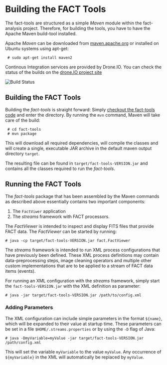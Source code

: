 Building the FACT Tools
=======================

The fact-tools are structured as a simple *Maven* module within the
fact-analysis project. Therefore, for building the tools, you have to
have the Apache Maven build-tool installed.

Apache *Maven* can be downloaded from [maven.apache.org](http://maven.apache.org)
or installed on Ubuntu systems using apt-get:

     # sudo apt-get install maven2


Continous Integration services are provided by Drone.IO. You can check the status of the builds on the [drone.IO project site](https://drone.io/bitbucket.org/cbockermann/fact-tools)


![Build Status](https://drone.io/bitbucket.org/cbockermann/fact-tools/status.png)


Building the FACT Tools
-----------------------

Building the *fact-tools* is straight forward: Simply [checkout the
fact-tools code](source-repository.html) and enter the directory. By running the `mvn` command,
Maven will take care of the build:

     # cd fact-tools
     # mvn package
     
  This will download all required dependencies, will compile the
classes and will create a single, executable JAR archive in the
default maven output directory `target`.

The resulting file can be found in `target/fact-tools-VERSION.jar` and contains
all the classes required to run the *fact-tools*.


Running the FACT Tools
----------------------

The *fact-tools* package that has been assembled by the Maven commands
as described above essentially contains two important components:

  1. The `FactViwer` application
  2. The *streams* framework with FACT processors.

The *FactViewer* is intended to inspect and display FITS files that
provide FACT data. The *FactViewer* can be started by running:

    # java -cp target/fact-tools-VERSION.jar fact.FactViewer


The *streams* framework is intended to run XML process configurations
that have previously been defined. These XML process definitions may
contain data-preprocessing steps, image cleaning operators and multiple
other custom implementations that are to be applied to a stream of
FACT data items (events).

For running an XML configuration with the *streams* framework, simply
start the `fact-tools-VERSION.jar` with the XML definition as parameter:

    # java -jar target/fact-tools-VERSION.jar /path/to/config.xml
    
    
### Adding Parameters

The XML configuration can include simple parameters in the format `${name}`,
which will be expanded to their value at startup time. These parameters
can be set in a file `$HOME/.streams.properties` or by using the `-D` flag
of Java:

    # java -DmyVariable=myValue -jar target/fact-tools-VERSION.jar /path/config.xml
    
This will set the variable `myVariable` to the value `myValue`. Any occurrence
of `${myVariable}` in the XML will automatically be replaced by `myValue`.
